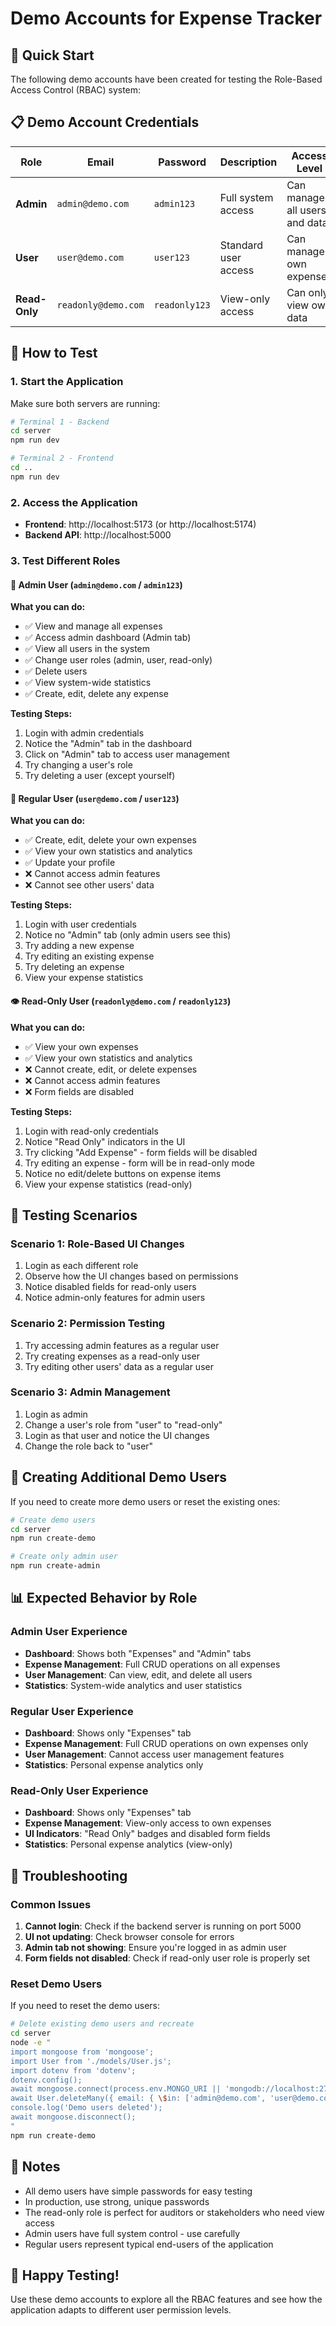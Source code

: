 # Demo Accounts for Expense Tracker

## 🎯 Quick Start

The following demo accounts have been created for testing the Role-Based Access Control (RBAC) system:

## 📋 Demo Account Credentials

| Role | Email | Password | Description | Access Level |
|------|-------|----------|-------------|--------------|
| **Admin** | `admin@demo.com` | `admin123` | Full system access | Can manage all users and data |
| **User** | `user@demo.com` | `user123` | Standard user access | Can manage own expenses |
| **Read-Only** | `readonly@demo.com` | `readonly123` | View-only access | Can only view own data |

## 🚀 How to Test

### 1. Start the Application
Make sure both servers are running:
```bash
# Terminal 1 - Backend
cd server
npm run dev

# Terminal 2 - Frontend  
cd ..
npm run dev
```

### 2. Access the Application
- **Frontend**: http://localhost:5173 (or http://localhost:5174)
- **Backend API**: http://localhost:5000

### 3. Test Different Roles

#### 🔐 Admin User (`admin@demo.com` / `admin123`)
**What you can do:**
- ✅ View and manage all expenses
- ✅ Access admin dashboard (Admin tab)
- ✅ View all users in the system
- ✅ Change user roles (admin, user, read-only)
- ✅ Delete users
- ✅ View system-wide statistics
- ✅ Create, edit, delete any expense

**Testing Steps:**
1. Login with admin credentials
2. Notice the "Admin" tab in the dashboard
3. Click on "Admin" tab to access user management
4. Try changing a user's role
5. Try deleting a user (except yourself)

#### 👤 Regular User (`user@demo.com` / `user123`)
**What you can do:**
- ✅ Create, edit, delete your own expenses
- ✅ View your own statistics and analytics
- ✅ Update your profile
- ❌ Cannot access admin features
- ❌ Cannot see other users' data

**Testing Steps:**
1. Login with user credentials
2. Notice no "Admin" tab (only admin users see this)
3. Try adding a new expense
4. Try editing an existing expense
5. Try deleting an expense
6. View your expense statistics

#### 👁️ Read-Only User (`readonly@demo.com` / `readonly123`)
**What you can do:**
- ✅ View your own expenses
- ✅ View your own statistics and analytics
- ❌ Cannot create, edit, or delete expenses
- ❌ Cannot access admin features
- ❌ Form fields are disabled

**Testing Steps:**
1. Login with read-only credentials
2. Notice "Read Only" indicators in the UI
3. Try clicking "Add Expense" - form fields will be disabled
4. Try editing an expense - form will be in read-only mode
5. Notice no edit/delete buttons on expense items
6. View your expense statistics (read-only)

## 🧪 Testing Scenarios

### Scenario 1: Role-Based UI Changes
1. Login as each different role
2. Observe how the UI changes based on permissions
3. Notice disabled fields for read-only users
4. Notice admin-only features for admin users

### Scenario 2: Permission Testing
1. Try accessing admin features as a regular user
2. Try creating expenses as a read-only user
3. Try editing other users' data as a regular user

### Scenario 3: Admin Management
1. Login as admin
2. Change a user's role from "user" to "read-only"
3. Login as that user and notice the UI changes
4. Change the role back to "user"

## 🔧 Creating Additional Demo Users

If you need to create more demo users or reset the existing ones:

```bash
# Create demo users
cd server
npm run create-demo

# Create only admin user
npm run create-admin
```

## 📊 Expected Behavior by Role

### Admin User Experience
- **Dashboard**: Shows both "Expenses" and "Admin" tabs
- **Expense Management**: Full CRUD operations on all expenses
- **User Management**: Can view, edit, and delete all users
- **Statistics**: System-wide analytics and user statistics

### Regular User Experience
- **Dashboard**: Shows only "Expenses" tab
- **Expense Management**: Full CRUD operations on own expenses only
- **User Management**: Cannot access user management features
- **Statistics**: Personal expense analytics only

### Read-Only User Experience
- **Dashboard**: Shows only "Expenses" tab
- **Expense Management**: View-only access to own expenses
- **UI Indicators**: "Read Only" badges and disabled form fields
- **Statistics**: Personal expense analytics (view-only)

## 🐛 Troubleshooting

### Common Issues

1. **Cannot login**: Check if the backend server is running on port 5000
2. **UI not updating**: Check browser console for errors
3. **Admin tab not showing**: Ensure you're logged in as admin user
4. **Form fields not disabled**: Check if read-only user role is properly set

### Reset Demo Users
If you need to reset the demo users:
```bash
# Delete existing demo users and recreate
cd server
node -e "
import mongoose from 'mongoose';
import User from './models/User.js';
import dotenv from 'dotenv';
dotenv.config();
await mongoose.connect(process.env.MONGO_URI || 'mongodb://localhost:27017/expense-tracker');
await User.deleteMany({ email: { \$in: ['admin@demo.com', 'user@demo.com', 'readonly@demo.com'] } });
console.log('Demo users deleted');
await mongoose.disconnect();
"
npm run create-demo
```

## 📝 Notes

- All demo users have simple passwords for easy testing
- In production, use strong, unique passwords
- The read-only role is perfect for auditors or stakeholders who need view access
- Admin users have full system control - use carefully
- Regular users represent typical end-users of the application

## 🎉 Happy Testing!

Use these demo accounts to explore all the RBAC features and see how the application adapts to different user permission levels.
